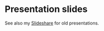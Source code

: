# Presentation slides
See also my [Slideshare](https://www.slideshare.net/AkihiroSuda/presentations)
for old presentations.
